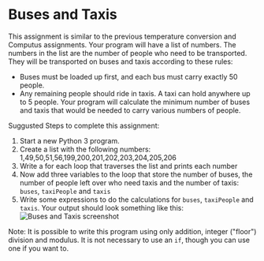 Buses and Taxis
===============
This assignment is similar to the previous temperature conversion and Computus assignments. Your program will have a list of numbers. The numbers in the list are the number of people who need to be transported. They will be transported on buses and taxis according to these rules:
+ Buses must be loaded up first, and each bus must carry exactly 50 people.
+ Any remaining people should ride in taxis. A taxi can hold anywhere up to 5 people.
Your program will calculate the minimum number of buses and taxis that would be needed to carry various numbers of people.

Suggusted Steps to complete this assignment:
 
1. Start a new Python 3 program. 
2. Create a list with the following numbers: 1,49,50,51,56,199,200,201,202,203,204,205,206
3. Write a for each loop that traverses the list and prints each number
4. Now add three variables to the loop that store the number of buses, the number of people left over who need taxis and the number of taxis: `buses`, `taxiPeople` and `taxis`
5. Write some expressions to do the calculations for `buses`, `taxiPeople` and `taxis`.
Your output should look something like this:   
![Buses and Taxis screenshot](BusesAndTaxis.png)

Note: It is possible to write this program using only addition, integer ("floor") division and modulus. It is not necessary to use an `if`, though you can use one if you want to.
